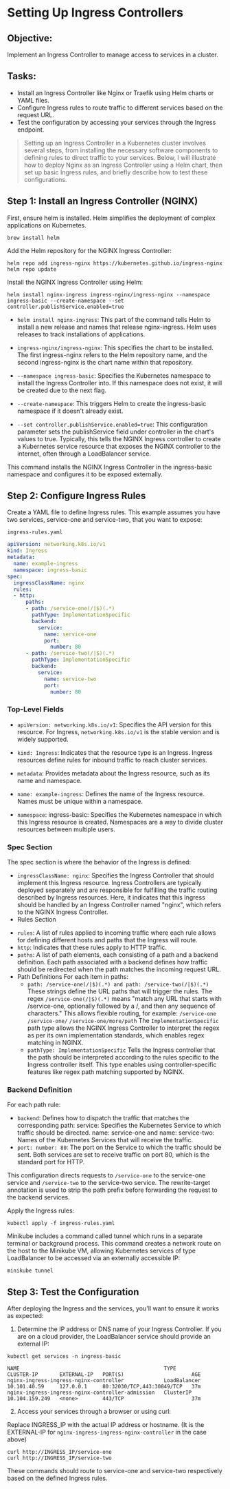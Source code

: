 # Setting Up Ingress Controllers

## Objective:
Implement an Ingress Controller to manage access to services in a cluster.

## Tasks:

- Install an Ingress Controller like Nginx or Traefik using Helm charts or YAML files.
- Configure Ingress rules to route traffic to different services based on the request URL.
- Test the configuration by accessing your services through the Ingress endpoint.

> Setting up an Ingress Controller in a Kubernetes cluster involves several steps, from installing the necessary software components to defining rules to direct traffic to your services. Below, I will illustrate how to deploy Nginx as an Ingress Controller using a Helm chart, then set up basic Ingress rules, and briefly describe how to test these configurations.

## Step 1: Install an Ingress Controller (NGINX)

First, ensure helm is installed. Helm simplifies the deployment of complex applications on Kubernetes. 

```
brew install helm
```

Add the Helm repository for the NGINX Ingress Controller:
```
helm repo add ingress-nginx https://kubernetes.github.io/ingress-nginx
helm repo update
```
Install the NGINX Ingress Controller using Helm:

```
helm install nginx-ingress ingress-nginx/ingress-nginx --namespace ingress-basic --create-namespace --set controller.publishService.enabled=true
```

- `helm install nginx-ingress`: This part of the command tells Helm to install a new release and names that release nginx-ingress. Helm uses releases to track installations of applications.

- `ingress-nginx/ingress-nginx`: This specifies the chart to be installed. The first ingress-nginx refers to the Helm repository name, and the second ingress-nginx is the chart name within that repository.

- `--namespace ingress-basic`: Specifies the Kubernetes namespace to install the Ingress Controller into. If this namespace does not exist, it will be created due to the next flag.

- `--create-namespace`: This triggers Helm to create the ingress-basic namespace if it doesn't already exist.

- `--set controller.publishService.enabled=true`: This configuration parameter sets the publishService field under controller in the chart's values to true. Typically, this tells the NGINX Ingress controller to create a Kubernetes service resource that exposes the NGINX controller to the internet, often through a LoadBalancer service.

This command installs the NGINX Ingress Controller in the ingress-basic namespace and configures it to be exposed externally.

## Step 2: Configure Ingress Rules

Create a YAML file to define Ingress rules. This example assumes you have two services, service-one and service-two, that you want to expose:

`ingress-rules.yaml`

```yaml
apiVersion: networking.k8s.io/v1
kind: Ingress
metadata:
  name: example-ingress
  namespace: ingress-basic
spec:
  ingressClassName: nginx
  rules:
  - http:
      paths:
      - path: /service-one(/|$)(.*)
        pathType: ImplementationSpecific
        backend:
          service:
            name: service-one
            port:
              number: 80
      - path: /service-two(/|$)(.*)
        pathType: ImplementationSpecific
        backend:
          service:
            name: service-two
            port:
              number: 80
```

### Top-Level Fields
- `apiVersion: networking.k8s.io/v1`: Specifies the API version for this resource. For Ingress, `networking.k8s.io/v1` is the stable version and is widely supported.

- `kind: Ingress`: Indicates that the resource type is an Ingress. Ingress resources define rules for inbound traffic to reach cluster services.

- `metadata`: Provides metadata about the Ingress resource, such as its name and namespace.

- `name: example-ingress`: Defines the name of the Ingress resource. Names must be unique within a namespace.
- `namespace`: ingress-basic: Specifies the Kubernetes namespace in which this Ingress resource is created. Namespaces are a way to divide cluster resources between multiple users.

### Spec Section
The spec section is where the behavior of the Ingress is defined:

- `ingressClassName: nginx`: Specifies the Ingress Controller that should implement this Ingress resource. Ingress Controllers are typically deployed separately and are responsible for fulfilling the traffic routing described by Ingress resources. Here, it indicates that this Ingress should be handled by an Ingress Controller named "nginx", which refers to the NGINX Ingress Controller.
- Rules Section
+ `rules`: A list of rules applied to incoming traffic where each rule allows for defining different hosts and paths that the Ingress will route.
+ `http`: Indicates that these rules apply to HTTP traffic.
+ `paths`: A list of path elements, each consisting of a path and a backend definition. Each path associated with a backend defines how traffic should be redirected when the path matches the incoming request URL.
+ Path Definitions
For each item in paths:
  + `path: /service-one(/|$)(.*) and path: /service-two(/|$)(.*)` These strings define the URL paths that will trigger the rules. The regex `/service-one(/|$)(.*)` means "match any URL that starts with /service-one, optionally followed by a /, and then any sequence of characters." This allows flexible routing, for example:
    `/service-one`
    `/service-one/`
    `/service-one/more/path`
  The `ImplementationSpecific` path type allows the NGINX Ingress Controller to interpret the regex as per its own implementation standards, which enables regex matching in NGINX.
  + `pathType: ImplementationSpecific` Tells the Ingress controller that the path should be interpreted according to the rules specific to the Ingress controller itself. This type enables using controller-specific features like regex path matching supported by NGINX.

### Backend Definition
For each path rule:

- `backend`: Defines how to dispatch the traffic that matches the corresponding path:
service: Specifies the Kubernetes Service to which traffic should be directed.
name: service-one and name: service-two: Names of the Kubernetes Services that will receive the traffic.
- `port: number: 80`: The port on the Service to which the traffic should be sent. Both services are set to receive traffic on port 80, which is the standard port for HTTP.

This configuration directs requests to `/service-one` to the service-one service and `/service-two` to the service-two service. The rewrite-target annotation is used to strip the path prefix before forwarding the request to the backend services.

Apply the Ingress rules:
```
kubectl apply -f ingress-rules.yaml
```

Minikube includes a command called tunnel which runs in a separate terminal or background process. This command creates a network route on the host to the Minikube VM, allowing Kubernetes services of type LoadBalancer to be accessed via an externally accessible IP:

```
minikube tunnel
```

## Step 3: Test the Configuration

After deploying the Ingress and the services, you'll want to ensure it works as expected:

1. Determine the IP address or DNS name of your Ingress Controller. If you are on a cloud provider, the LoadBalancer service should provide an external IP:

```
kubectl get services -n ingress-basic
```

```
NAME                                               TYPE           CLUSTER-IP       EXTERNAL-IP   PORT(S)                      AGE
nginx-ingress-ingress-nginx-controller             LoadBalancer   10.101.40.59     127.0.0.1     80:32030/TCP,443:30849/TCP   37m
nginx-ingress-ingress-nginx-controller-admission   ClusterIP      10.104.159.249   <none>        443/TCP                      37m
```

2. Access your services through a browser or using curl:

Replace INGRESS_IP with the actual IP address or hostname. (It is the EXTERNAL-IP for `nginx-ingress-ingress-nginx-controller` in the case above)

```
curl http://INGRESS_IP/service-one
curl http://INGRESS_IP/service-two
```

These commands should route to service-one and service-two respectively based on the defined Ingress rules.
